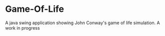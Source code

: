 # Game-Of-Life
A java swing application showing John Conway's game of life simulation. A work in progress
